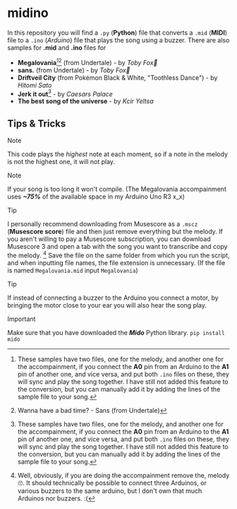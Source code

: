 # midino
In this repository you will find a `.py` (**Python**) file that converts a `.mid` (**MIDI**) file to a `.ino` (*Arduino*) file that plays the song using a buzzer.
There are also samples for **.mid** and **.ino** files for
- __Megalovania__[^1][^2] (from Undertale) - by *Toby Fox🦊*
- __sans.__ (from Undertale) - by *Toby Fox🦊*
- __Driftveil City__ (from Pokémon Black & White, "Toothless Dance") - by *Hitomi Sato*
- __Jerk it out__[^1] - by *Caesars Palace*
- __The best song of the universe__ - by *Kcir Yeltsa*

[^1]: These samples have two files, one for the melody, and another one for the accompainment, if you connect the **A0** pin from an Arduino to the **A1** pin of another one, and vice versa, and put both `.ino` files on these, they will sync and play the song together. I have still not added this feature to the conversion, but you can manually add it by adding the lines of the sample file to your song.

[^2]: Wanna have a bad time? - Sans (from Undertale)
## Tips & Tricks
> [!NOTE]
> This code plays the *highest* note at each moment, so if a note in the melody is not the highest one, it will not play.

> [!NOTE]
> If your song is too long it won't compile. (The Megalovania accompainment uses ***~75%*** of the available space in my Arduino Uno R3 x_x)

> [!TIP]
> I personally recommend downloading from Musescore as a `.mscz` (**Musescore score**) file and then just remove everything but the melody. If you aren't willing to pay a Musescore subscription, you can download Musescore 3 and open a tab with the song you want to transcribe and copy the melody. [^3]
> Save the file on the same folder from which you run the script, and when inputting file names, the file extension is unnecessary. (If the file is named `Megalovania.mid` input `Megalovania`)

> [!TIP]
> If instead of connecting a buzzer to the Arduino you connect a motor, by bringing the motor close to your ear you will also hear the song play.

> [!IMPORTANT]
> Make sure that you have downloaded the ***Mido*** Python library. `pip install mido`

[^3]: Well, obviously, if you are doing the accompainment remove the, melody 🙄. It should technically be possible to connect three Arduinos, or various buzzers to the same arduino, but I don't own that much Arduinos nor buzzers. :(
